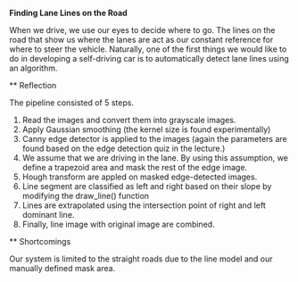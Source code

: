 **Finding Lane Lines on the Road** 

When we drive, we use our eyes to decide where to go. The lines on the road that show us where the lanes are act as our constant reference for where to steer the vehicle. Naturally, one of the first things we would like to do in developing a self-driving car is to automatically detect lane lines using an algorithm.

** Reflection

The pipeline consisted of 5 steps. 

1. Read the images and convert them into grayscale images. 
2. Apply Gaussian smoothing (the kernel size is found experimentally)
3. Canny edge detector is applied to the images (again the parameters are found based on the edge detection quiz in the lecture.)
4. We assume that we are driving in the lane. By using this assumption, we define a trapezoid area and mask the rest of the edge image.
5. Hough transform are appled on masked edge-detected images.
6. Line segment are classified as left and right based on their slope by modifying the draw_line() function
7. Lines are extrapolated using the intersection point of right and left dominant line.
8. Finally, line image with original image are combined.

** Shortcomings

Our system is limited to the straight roads due to the line model and our manually defined mask area.
